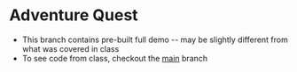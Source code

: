 # Adventure Quest
* This branch contains pre-built full demo -- may be slightly different from what was covered in class
* To see code from class, checkout the [main](https://github.com/alchemy-june-demos/adventure-quest-class-demo/tree/main) branch